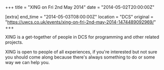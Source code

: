 +++
title = "XING on Fri 2nd May 2014"
date = "2014-05-02T20:00:00Z"

[extra]
end_time = "2014-05-03T08:00:00Z"
location = "DCS"
original = "https://uwcs.co.uk/events/xing-on-fri-2nd-may-2014-1474489092969/"
+++

XING is a get-together of people in DCS for programming and other related projects.

XING is open to people of all experiences, if you're interested but not sure you should come along because there's always something to do or some way we can help you.

